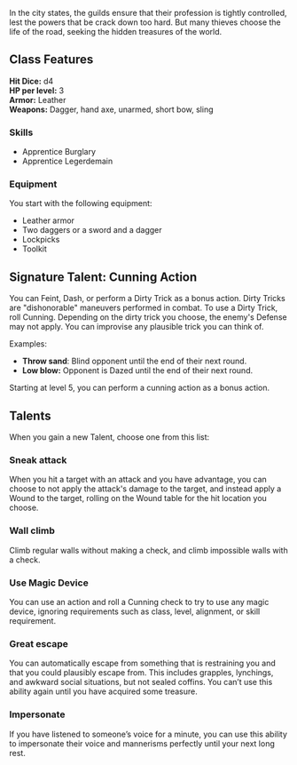 In the city states, the guilds ensure that their profession is tightly controlled, lest the powers that be crack down too hard. But many thieves choose the life of the road, seeking the hidden treasures of the world.

## Class Features

**Hit Dice:** d4\
**HP per level:** 3\
**Armor:** Leather\
**Weapons:** Dagger, hand axe, unarmed, short bow, sling

### Skills
- Apprentice Burglary
- Apprentice Legerdemain
### Equipment
You start with the following equipment:

- Leather armor
- Two daggers or a sword and a dagger
- Lockpicks
- Toolkit

## Signature Talent: Cunning Action

You can Feint, Dash, or perform a Dirty Trick as a bonus action. Dirty Tricks are "dishonorable" maneuvers performed in combat. To use a Dirty Trick, roll Cunning. Depending on the dirty trick you choose, the enemy's Defense may not apply. You can improvise any plausible trick you can think of.

Examples:

- **Throw sand**: Blind opponent until the end of their next round.
- **Low blow:** Opponent is Dazed until the end of their next round.

Starting at level 5, you can perform a cunning action as a bonus action.

## Talents
When you gain a new Talent, choose one from this list:
### Sneak attack
When you hit a target with an attack and you have advantage, you can choose to not apply the attack's damage to the target, and instead apply a Wound to the target, rolling on the Wound table for the hit location you choose.

### Wall climb
Climb regular walls without making a check, and climb impossible walls with a check.

### Use Magic Device
You can use an action and roll a Cunning check to try to use any magic device, ignoring requirements such as class, level, alignment, or skill requirement.

### Great escape
You can automatically escape from something that is restraining you and that you could plausibly escape from. This includes grapples, lynchings, and awkward social situations, but not sealed coffins. You can’t use this ability again until you have acquired some treasure.

### Impersonate
If you have listened to someone’s voice for a minute, you can use this ability to impersonate their voice and mannerisms perfectly until your next long rest.
